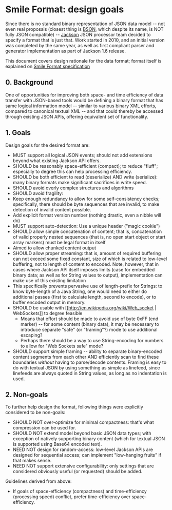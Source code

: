 # Smile Format: design goals

Since there is no standard binary representation of JSON data model -- not even real proposals (closest thing is
[BSON](http://bsonspec.org/), which despite its name, is NOT fully JSON compatible) --
[Jackson](../../../jackson) JSON processor team decided to specify a format that is just that.
Work started in 2010, and an initial version was completed by the same year, as well as first compliant parser and
generator implementation as part of Jackson 1.6 release.

This document covers design rationale for the data format; format itself is explained on
[Smile Format specification](smile-format-specification.md)

## 0. Background

One of opportunities for improving both space- and time efficiency of data transfer with JSON-based tools would be defining a binary format that has same logical information model -- similar to various binary XML efforts, compared to canonical textual XML -- and that could thereby be accessed through existing JSON APIs, offering equivalent set of functionality.

## 1. Goals

Design goals for the desired format are:

 * MUST support all logical JSON events; should not add extensions beyond what existing Jackson API offers.
 * SHOULD be reasonably space-efficient (compact); to reduce "fluff"; especially to degree this can help processing efficiency.
 * SHOULD be both efficient to read (deserialize) AND write (serialize): many binary formats make significant sacrifices in write speed.
 * SHOULD avoid overly complex structures and algorithms
 * SHOULD avoid fragility:
  * Keep enough redundancy to allow for some self-consistency checks; specifically, there should be byte sequences that are invalid, to make detection of invalid content possible.
  * Add explicit format version number (nothing drastic, even a nibble will do)
 * MUST support auto-detection: Use a unique header ("magic cookie")
 * SHOULD allow simple concatenation of content; that is, concatenation of valid properly nested sequences (that is, no open start object or start array markers) must be legal format in itself
  * Aimed to allow chunked content output
 * SHOULD allow proper streaming: that is, amount of required buffering can not exceed some fixed constant, size of which is related to low-level buffering, not to length of content to encoded. Note, however, that in cases where Jackson API itself imposes limits (case for embedded binary data; as well as for String values to output), implementation can make use of this existing limitation
  * This specifically prevents pervasive use of length-prefix for Strings: to know byte-length of a Java String, one would need to either do additional passes (first to calculate length, second to encode), or to buffer encoded output in memory.
* SHOULD be usable with [[http://en.wikipedia.org/wiki/Web_socket | WebSockets]] to degree feasible
  * Means that effort should be made to avoid use of byte 0xFF (end marker) -- for some content (binary data), it may be necessary to introduce separate "safe" (or "framing"?) mode to use additional escaping?
  * Perhaps there should be a way to use String-encoding for numbers to allow for "Web Sockets safe" mode?
* SHOULD support simple framing -- ability to separate binary-encoded content segments from each other AND efficiently scan to find these boundaries _without_ having to parse/decode contents. Framing is easy to do with textual JSON by using something as simple as linefeed, since linefeeds are always quoted in String values, as long as no indentation is used.

## 2. Non-goals

To further help design the format, following things were explicitly considered to be non-goals:

* SHOULD NOT over-optimize for minimal compactness: that's what compression can be used for.
* SHOULD NOT extend model beyond basic JSON data types; with exception of natively supporting binary content (which for textual JSON is supported using Base64 encoded text).
* NEED NOT design for random-access: low-level Jackson APIs are designed for sequential access; can implement "low-hanging fruits" if that makes sense.
* NEED NOT support extensive configurability: only settings that are considered obviously useful (or requested) should be added.

Guidelines derived from above:

* If goals of space-efficiency (compactness) and time-efficiency (processing speed) conflict, prefer time-efficiency over space-efficiency.
